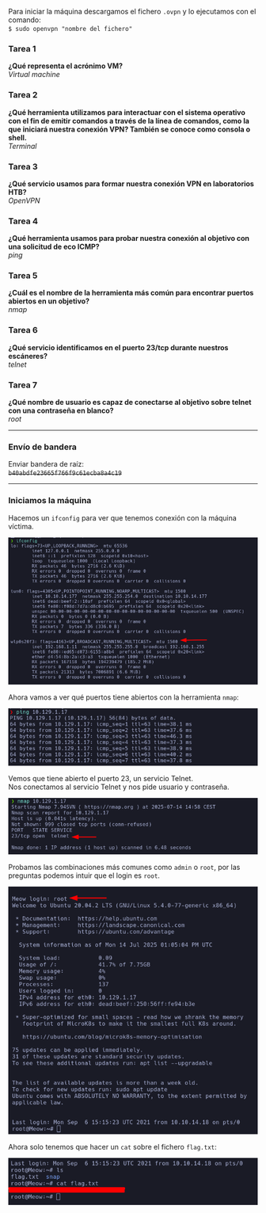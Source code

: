 Para iniciar la máquina descargamos el fichero `.ovpn` y lo ejecutamos con el comando:  
`$ sudo openvpn "nombre del fichero"`

### Tarea 1  
**¿Qué representa el acrónimo VM?**  
*Virtual machine*

### Tarea 2  
**¿Qué herramienta utilizamos para interactuar con el sistema operativo con el fin de emitir comandos a través de la línea de comandos, como la que iniciará nuestra conexión VPN? También se conoce como consola o shell.**  
*Terminal*

### Tarea 3  
**¿Qué servicio usamos para formar nuestra conexión VPN en laboratorios HTB?**  
*OpenVPN*

### Tarea 4  
**¿Qué herramienta usamos para probar nuestra conexión al objetivo con una solicitud de eco ICMP?**  
*ping*

### Tarea 5  
**¿Cuál es el nombre de la herramienta más común para encontrar puertos abiertos en un objetivo?**  
*nmap*

### Tarea 6  
**¿Qué servicio identificamos en el puerto 23/tcp durante nuestros escáneres?**  
*telnet*

### Tarea 7  
**¿Qué nombre de usuario es capaz de conectarse al objetivo sobre telnet con una contraseña en blanco?**  
*root*

---

### Envío de bandera  
Enviar bandera de raíz:  
~~`b40abdfe23665f766f9c61ecba8a4c19`~~

---

### Iniciamos la máquina

Hacemos un `ifconfig` para ver que tenemos conexión con la máquina víctima.  

![Ping a la máquina víctima](https://raw.githubusercontent.com/aquiros76/ciberseguridad/main/Imagenes/2025-07-14_14-41.png)

Ahora vamos a ver qué puertos tiene abiertos con la herramienta `nmap`:

![Escaneo con nmap](https://raw.githubusercontent.com/aquiros76/ciberseguridad/main/Imagenes/2025-07-14_14-55.png)

Vemos que tiene abierto el puerto 23, un servicio Telnet.  
Nos conectamos al servicio Telnet y nos pide usuario y contraseña.

![Conexión Telnet](https://raw.githubusercontent.com/aquiros76/ciberseguridad/main/Imagenes/2025-07-14_14-59.png)

Probamos las combinaciones más comunes como `admin` o `root`, por las preguntas podemos intuir que el login es `root`.

![Lectura de flag.txt](https://raw.githubusercontent.com/aquiros76/ciberseguridad/main/Imagenes/2025-07-14_15-05.png)

Ahora solo tenemos que hacer un `cat` sobre el fichero `flag.txt`:

![Flag capturada](https://raw.githubusercontent.com/aquiros76/ciberseguridad/main/Imagenes/2025-07-14_15-08.png)

